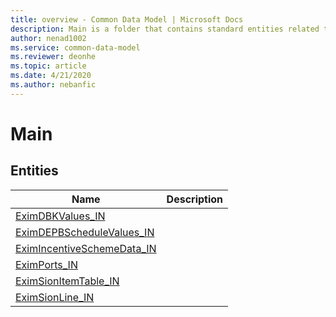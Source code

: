 ```yaml
---
title: overview - Common Data Model | Microsoft Docs
description: Main is a folder that contains standard entities related to the Common Data Model.
author: nenad1002
ms.service: common-data-model
ms.reviewer: deonhe
ms.topic: article
ms.date: 4/21/2020
ms.author: nebanfic
---
```


# Main


## Entities

|Name|Description|
|---|---|
|[EximDBKValues_IN](EximDBKValues_IN.md)||
|[EximDEPBScheduleValues_IN](EximDEPBScheduleValues_IN.md)||
|[EximIncentiveSchemeData_IN](EximIncentiveSchemeData_IN.md)||
|[EximPorts_IN](EximPorts_IN.md)||
|[EximSionItemTable_IN](EximSionItemTable_IN.md)||
|[EximSionLine_IN](EximSionLine_IN.md)||
